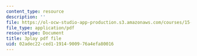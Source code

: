 ```yaml
---
content_type: resource
description: ''
file: https://ol-ocw-studio-app-production.s3.amazonaws.com/courses/15-s50-how-to-win-at-texas-holdem-poker-january-iap-2016/02adec22ced11914900976a4efa80016_zlmokDj0DaU.pdf
file_type: application/pdf
resourcetype: Document
title: 3play pdf file
uid: 02adec22-ced1-1914-9009-76a4efa80016
---
```

